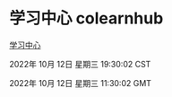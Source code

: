 # 学习中心 colearnhub
[学习中心](http://27.19.33.125:56308/colearnhub/)

2022年 10月 12日 星期三 19:30:02 CST

2022年 10月 12日 星期三 11:30:02 GMT
